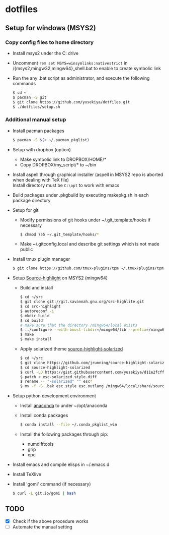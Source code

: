 # dotfiles
## Setup for windows (MSYS2)
### Copy config files to home directory
- Install msys2 under the C: drive
- Uncomment `rem set MSYS=winsymlinks:nativestrict` in /{msys2,mingw32,mingw64}_shell.bat
  to enable to create symbolic link
- Run the any .bat script as administrator, and execute the following commands

  ```bash
  $ cd ~
  $ pacman -S git
  $ git clone https://github.com/yusekiya/dotfiles.git
  $ ./dotfiles/setup.sh
  ```

### Additional manual setup

- Install pacman packages

  ```bash
  $ pacman -S $(< ~/.pacman_pkglist)
  ```
- Setup with dropbox (option)
  - Make symbolic link to DROPBOX/HOME/*
  - Copy DROPBOX/my_script/* to ~/bin
- Install aspell through graphical installer (aspell in MSYS2 repo is aborted when dealing with TeX file)  
  Install directory must be `C:\opt` to work with emacs
- Build packages under .pkgbuild by executing makepkg.sh in each package directory
- Setup for git
  - Modify permissions of git hooks under ~/.git_template/hooks if necessary

    ```bash
    $ chmod 755 ~/.git_template/hooks/*
    ```
  - Make ~/.gitconfig.local and describe git settings which is not made public
- Install tmux plugin manager

  ```bash
  $ git clone https://github.com/tmux-plugins/tpm ~/.tmux/plugins/tpm
  ```
- Setup [Source-highlight](http://www.gnu.org/software/src-highlite/source-highlight.html)
  on MSYS2 (mingw64)

  - Build and install

    ```bash
    $ cd ~/src
    $ git clone git://git.savannah.gnu.org/src-highlite.git
    $ cd src-highlight
    $ autoreconf -i
    $ mkdir build
    $ cd build
    # make sure that the directory /mingw64/local exists
    $ ../configure --with-boost-libdir=/mingw64/lib --prefix=/mingw64/local
    $ make
    $ make install
    ```

  - Apply solarized theme
    [source-highlight-solarized](https://github.com/jrunning/source-highlight-solarized)

    ```bash
    $ cd ~/src
    $ git clone https://github.com/jrunning/source-highlight-solarized.git
    $ cd source-highlight-solarized
    $ curl -LO https://gist.githubusercontent.com/yusekiya/d11e2fcffdbcf9b6da00/raw/1eb6d73a854dabbd643e5ac9b42dfde9009667a7/esc-solarized.style.diff
    $ patch < esc-solarized.style.diff
    $ rename -- "-solarized" "" esc*
    $ mv -f -S .bak esc.style esc.outlang /mingw64/local/share/source-highlight
    ```
- Setup python development environment
  - Install [anaconda](https://www.continuum.io/downloads) to under ~/opt/anaconda
  - Install conda packages

    ```bash
    $ conda install --file ~/.conda_pkglist_win
    ```
  - Install the following packages through pip:
      - numdifftools
      - grip
      - epc
- Install emacs and compile elisps in ~/.emacs.d
- Install TeXlive
- Install 'gomi' command (if necessary)

  ```bash
  $ curl -L git.io/gomi | bash
  ```

## TODO

- [x] Check if the above procedure works
- [ ] Automate the manual setting
